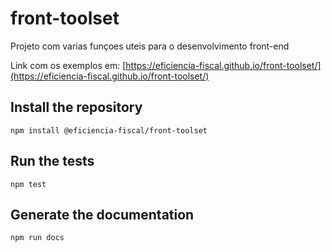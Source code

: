 # front-toolset

Projeto com varias funçoes uteis para o desenvolvimento front-end

Link com os exemplos em: [https://eficiencia-fiscal.github.io/front-toolset/](https://eficiencia-fiscal.github.io/front-toolset/)

## Install the repository
```shell
npm install @eficiencia-fiscal/front-toolset
```

## Run the tests
```shell
npm test
```

## Generate the documentation
```shell
npm run docs
```

